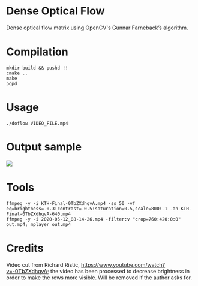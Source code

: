 # Dense Optical Flow

Dense optical flow matrix using OpenCV's Gunnar Farneback’s algorithm.

# Compilation

```
mkdir build && pushd !!
cmake ..
make
popd
```

# Usage

```
./doflow VIDEO_FILE.mp4
```

# Output sample

![](running.gif)

# Tools
```
ffmpeg -y -i KTH-Final-0TbZXdhqvA.mp4 -ss 50 -vf eq=brightness=-0.3:contrast=-0.5:saturation=0.5,scale=800:-1 -an KTH-Final-0TbZXdhqvA-640.mp4
ffmpeg -y -i 2020-05-12_08-14-26.mp4 -filter:v "crop=760:420:0:0" out.mp4; mplayer out.mp4
```

# Credits

Video cut from Richard Ristic, https://www.youtube.com/watch?v=-0TbZXdhqvA; the video has been processed to decrease brightness in order to make the rows more visible. Will be removed if the author asks for.
